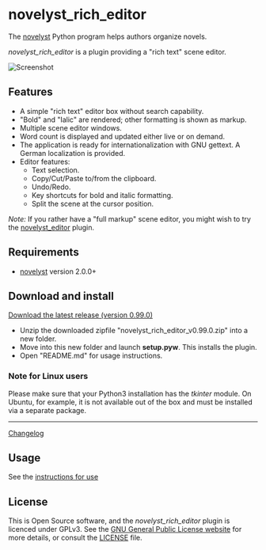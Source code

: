 # novelyst_rich_editor

The [novelyst](https://peter88213.github.io/novelyst/) Python program helps authors organize novels.  

*novelyst_rich_editor* is a plugin providing a "rich text" scene editor. 

![Screenshot](Screenshots/screen01.png)

## Features

- A simple "rich text" editor box without search capability.
- "Bold" and "Ialic" are rendered; other formatting is shown as markup.
- Multiple scene editor windows.
- Word count is displayed and updated either live or on demand.
- The application is ready for internationalization with GNU gettext. A German localization is provided. 
- Editor features:
    - Text selection.
    - Copy/Cut/Paste to/from the clipboard.
    - Undo/Redo.
    - Key shortcuts for bold and italic formatting.
    - Split the scene at the cursor position.

*Note:* If you rather have a "full markup" scene editor, you might wish to try the [novelyst_editor](https://peter88213.github.io/novelyst_editor) plugin.

## Requirements

- [novelyst](https://peter88213.github.io/novelyst/) version 2.0.0+

## Download and install

[Download the latest release (version 0.99.0)](https://github.com/peter88213/novelyst_rich_editor/raw/main/dist/novelyst_rich_editor_v0.99.0.zip)

- Unzip the downloaded zipfile "novelyst_rich_editor_v0.99.0.zip" into a new folder.
- Move into this new folder and launch **setup.pyw**. This installs the plugin.
- Open "README.md" for usage instructions.

### Note for Linux users

Please make sure that your Python3 installation has the *tkinter* module. On Ubuntu, for example, it is not available out of the box and must be installed via a separate package. 

------------------------------------------------------------------

[Changelog](changelog)

## Usage

See the [instructions for use](usage)

## License

This is Open Source software, and the *novelyst_rich_editor* plugin is licenced under GPLv3. See the
[GNU General Public License website](https://www.gnu.org/licenses/gpl-3.0.en.html) for more
details, or consult the [LICENSE](https://github.com/peter88213/novelyst_rich_editor/blob/main/LICENSE) file.
